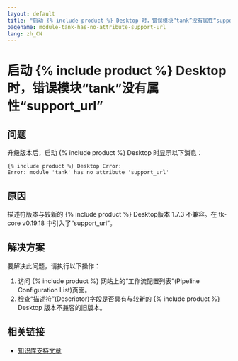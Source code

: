 ```yaml
---
layout: default
title: "启动 {% include product %} Desktop 时，错误模块“tank”没有属性“support_url”"
pagename: module-tank-has-no-attribute-support-url
lang: zh_CN
---
```


# 启动 {% include product %} Desktop 时，错误模块“tank”没有属性“support_url”

## 问题

升级版本后，启动 {% include product %} Desktop 时显示以下消息：

```
{% include product %} Desktop Error:
Error: module 'tank' has no attribute 'support_url'
```

## 原因

描述符版本与较新的 {% include product %} Desktop版本 1.7.3 不兼容。在 tk-core v0.19.18 中引入了“support_url”。

## 解决方案

要解决此问题，请执行以下操作：

1. 访问 {% include product %} 网站上的“工作流配置列表”(Pipeline Configuration List)页面。
2. 检查“描述符”(Descriptor)字段是否具有与较新的 {% include product %} Desktop 版本不兼容的旧版本。

## 相关链接

- [知识库支持文章](https://knowledge.autodesk.com/zh-hans/support/shotgrid/troubleshooting/caas/sfdcarticles/sfdcarticles/CHS/Error-module-tank-has-no-attribute-support-url-when-launching-ShotGrid-Desktop.html)

